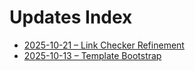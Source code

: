 # Updates Index

- [2025-10-21 – Link Checker Refinement](./21-10-2025-link-checker-refinement.md)
- [2025-10-13 – Template Bootstrap](./13-10-2025-template-bootstrap.md)